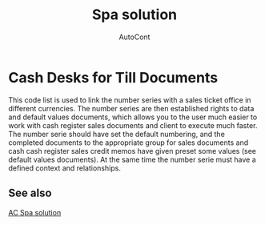﻿---
    title: "Spa solution"
    author: AutoCont
    ms.date: 04/30/2018
    ms.topic: article
    ms.prod: dynamics-nav-2017
    ms.contentlocale: en
    ms.lasthandoff: 04/30/2018
---

# Cash Desks for Till Documents

This code list is used to link the number series with a sales ticket office in different currencies. The number series are then established rights to data and default values documents, which allows you to the user much easier to work with cash register sales documents and client to execute much faster.
The number serie should have set the default numbering, and the completed documents to the appropriate group for sales documents and cash cash register sales credit memos have given preset some values (see default values documents). At the same time the number serie must have a defined context and relationships. 



## <a name="see-also"></a>See also
[AC Spa solution](ac-spa-solution.md)